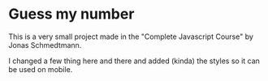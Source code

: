 # Guess my number

This is a very small project made in the "Complete Javascript Course" by Jonas Schmedtmann. 

I changed a few thing here and there and added (kinda) the styles so it can be used on mobile.


